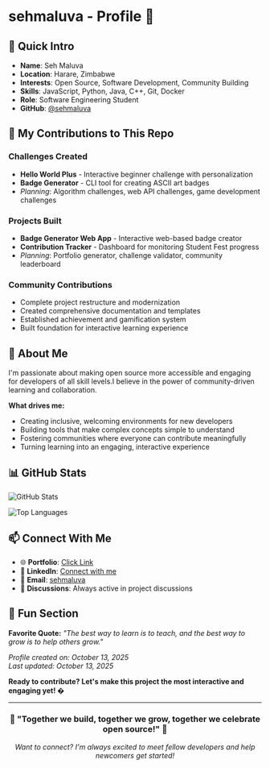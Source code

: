# sehmaluva - Profile 🚀

## 👋 Quick Intro
- **Name**: Seh Maluva
- **Location**: Harare, Zimbabwe
- **Interests**: Open Source, Software Development, Community Building
- **Skills**: JavaScript, Python, Java, C++, Git, Docker
- **Role**: Software Engineering Student
- **GitHub**: [@sehmaluva](https://github.com/sehmaluva)

## 🚀 My Contributions to This Repo

### Challenges Created

- **Hello World Plus** - Interactive beginner challenge with personalization
- **Badge Generator** - CLI tool for creating ASCII art badges
- *Planning*: Algorithm challenges, web API challenges, game development challenges

### Projects Built

- **Badge Generator Web App** - Interactive web-based badge creator
- **Contribution Tracker** - Dashboard for monitoring Student Fest progress
- *Planning*: Portfolio generator, challenge validator, community leaderboard

### Community Contributions

- Complete project restructure and modernization
- Created comprehensive documentation and templates
- Established achievement and gamification system
- Built foundation for interactive learning experience

## 🌟 About Me

I'm passionate about making open source more accessible and engaging for developers of all skill levels.I believe in the power of community-driven learning and collaboration.

**What drives me:**

- Creating inclusive, welcoming environments for new developers
- Building tools that make complex concepts simple to understand
- Fostering communities where everyone can contribute meaningfully
- Turning learning into an engaging, interactive experience

## 📊 GitHub Stats

![GitHub Stats](https://github-readme-stats.vercel.app/api?username=sehmaluva&show_icons=true&theme=radical&count_private=true)

![Top Languages](https://github-readme-stats.vercel.app/api/top-langs/?username=sehmaluva&layout=compact&theme=radical)

## 📫 Connect With Me

- 🌐 **Portfolio**: [Click Link](https://sehmaluva.me/)
- 💼 **LinkedIn**: [Connect with me](https://linkedin.com/in/malvin-t-machingura)
- 📧 **Email**: [sehmaluva](mailto:sehmaluva@gmail.com)
- 💬 **Discussions**: Always active in project discussions

## 🎉 Fun Section

**Favorite Quote:** *"The best way to learn is to teach, and the best way to grow is to help others grow."*

*Profile created on: October 13, 2025*  
*Last updated: October 13, 2025*

**Ready to contribute? Let's make this project the most interactive and engaging yet! �**

---

<div align="center">

### 🌟 "Together we build, together we grow, together we celebrate open source!" 🌟

*Want to connect? I'm always excited to meet fellow developers and help newcomers get started!*

</div>